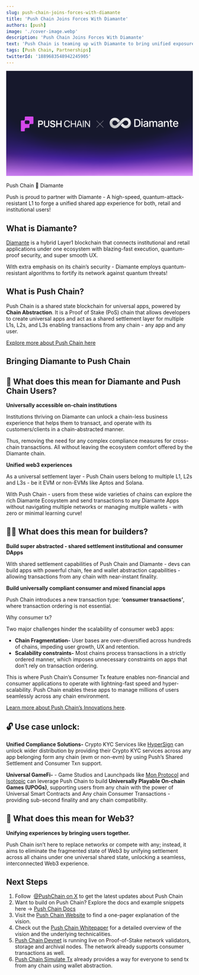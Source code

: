 ```yaml
---
slug: push-chain-joins-forces-with-diamante
title: 'Push Chain Joins Forces With Diamante'
authors: [push]
image: './cover-image.webp'
description: 'Push Chain Joins Forces With Diamante'
text: 'Push Chain is teaming up with Diamante to bring unified exposure to the way enterprises and users transact and operate in the web3 economy. Learn what usecases does this collaboration unlocks and how devs and users can make the best of it!'
tags: [Push Chain, Partnerships]
twitterId: '1889683548942245905'
---
```


![Cover image of Push Chain Join Forces With Diamante ](./cover-image.webp)

<!--truncate-->

Push Chain 🤝 Diamante

Push is proud to partner with Diamante - A high-speed, quantum-attack-resistant L1 to forge a unified shared app experience for both, retail and institutional users!

## **What is Diamante?**

[Diamante](https://www.diamante.io/) is a hybrid Layer1 blockchain that connects institutional and retail applications under one ecosystem with blazing-fast execution, quantum-proof security, and super smooth UX.

With extra emphasis on its chain’s security - Diamante employs quantum-resistant algorithms to fortify its network against quantum threats!


## What is Push Chain?

Push Chain is a shared state blockchain for universal apps, powered by **Chain Abstraction**. It is a Proof of Stake (PoS) chain that allows developers to create universal apps and act as a shared settlement layer for multiple L1s, L2s, and L3s enabling transactions from any chain - any app and any user.

[Explore more about Push Chain here](https://push.org/)



## Bringing Diamante to Push Chain

## 👥 What does this mean for Diamante and Push Chain Users?

**Universally accessible on-chain institutions**

Institutions thriving on Diamante can unlock a chain-less business experience that helps them to transact, and operate with its customers/clients in a chain-abstracted manner. 

Thus, removing the need for any complex compliance measures for cross-chain transactions. All without leaving the ecosystem comfort offered by the Diamante chain.


**Unified web3 experiences**

As a universal settlement layer - Push Chain users belong to multiple L1, L2s and L3s - be it EVM or non-EVMs like Aptos and Solana.

With Push Chain - users from these wide varieties of chains can explore the rich Diamante Ecosystem and send transactions to any Diamante Apps without navigating multiple networks or managing multiple wallets - with zero or minimal learning curve!


## 👷‍♂️ What does this mean for builders?

**Build super abstracted - shared settlement institutional and consumer DApps**

With shared settlement capabilities of Push Chain and Diamante - devs can build apps with powerful chain, fee and wallet abstraction capabilities - allowing transactions from any chain with near-instant finality.

**Build universally compliant consumer and mixed financial apps**

Push Chain introduces a new transaction type: **‘consumer transactions’**, where transaction ordering is not essential.

Why consumer tx? 

Two major challenges hinder the scalability of consumer web3 apps:

- **Chain Fragmentation-** User bases are over-diversified across hundreds of chains, impeding user growth, UX and retention.
- **Scalability constraints-** Most chains process transactions in a strictly ordered manner, which imposes unnecessary constraints on apps that don’t rely on transaction ordering.

This is where Push Chain’s Consumer Tx feature enables non-financial and consumer applications to operate with lightning-fast speed and hyper-scalability. Push Chain enables these apps to manage millions of users seamlessly across any chain environment.


[Learn more about Push Chain’s Innovations here](https://push.org/blog/innovations-by-push-chain/).

## **🔓 Use case unlock:**

**Unified Compliance Solutions-** Crypto KYC Services like [HyperSign](https://www.notion.so/17c188aea7f480fca231d69da721208d?pvs=21) can unlock wider distribution by providing their Crypto KYC services across any app belonging form any chain (evm or non-evm) by using Push’s Shared Settlement and Consumer Txn support.

**Universal GameFi-** - Game Studios and Launchpads like [Mon Protocol](https://www.notion.so/17c188aea7f480fca231d69da721208d?pvs=21) and [Isotopic](https://isotopic.io/) can leverage Push Chain to build **Universally Playable On-chain Games (UPOGs)**, supporting users from any chain with the power of Universal Smart Contracts and Any chain Consumer Transactions - providing sub-second finality and any chain compatibility.


## 🌌 What does this mean for Web3?

**Unifying experiences by bringing users together.**

Push Chain isn’t here to replace networks or compete with any; instead, it aims to eliminate the fragmented state of Web3 by unifying settlement across all chains under one universal shared state, unlocking a seamless, interconnected Web3 experience.


## Next Steps

1. Follow  [@PushChain on X](https://x.com/PushChain) to get the latest updates about Push Chain
2. Want to build on Push Chain? Explore the docs and example snippets here → [Push Chain Docs](https://push.org/docs/chain/)
3. Visit the [Push Chain Website](https://push.org/chain?utm_source=pushblog&utm_medium=referral&utm_campaign=pcgov) to find a one-pager explanation of the vision.
4. Check out the [Push Chain Whitepaper](https://whitepaper.push.org/?utm_source=pushblog&utm_medium=referral&utm_campaign=pcgov) for a detailed overview of the vision and the underlying technicalities.
5. [Push Chain Devnet](https://scan.push.org/?utm_source=pushblog&utm_medium=referral&utm_campaign=pcgov) is running live on Proof-of-Stake network validators, storage and archival nodes. The network already supports consumer transactions as well.
6. [Push Chain Simulate Tx](https://simulate.push.org/?utm_source=pushblog&utm_medium=referral&utm_campaign=pcgov) already provides a way for everyone to send tx from any chain using wallet abstraction.